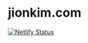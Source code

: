 # jionkim.com

[![Netlify Status](https://api.netlify.com/api/v1/badges/6784f9d3-8f00-436a-97bf-48cdbfae7fba/deploy-status)](https://app.netlify.com/sites/jionkim/deploys)
